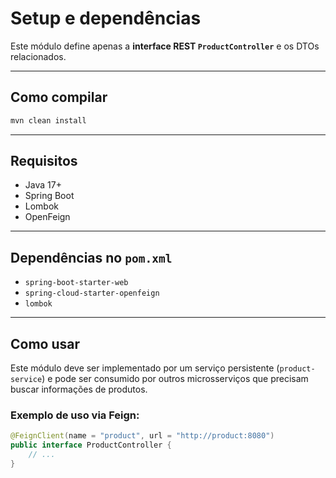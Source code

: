 # Setup e dependências

Este módulo define apenas a **interface REST `ProductController`** e os DTOs relacionados.

---

## Como compilar

```bash
mvn clean install
```

---

## Requisitos

- Java 17+
- Spring Boot
- Lombok
- OpenFeign

---

## Dependências no `pom.xml`

- `spring-boot-starter-web`
- `spring-cloud-starter-openfeign`
- `lombok`

---

## Como usar

Este módulo deve ser implementado por um serviço persistente (`product-service`) e pode ser consumido por outros microsserviços que precisam buscar informações de produtos.

### Exemplo de uso via Feign:

```java
@FeignClient(name = "product", url = "http://product:8080")
public interface ProductController {
    // ...
}
```
